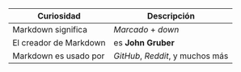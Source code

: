 | Curiosidad                | Descripción                          |
|---------------------------|--------------------------------------|
| Markdown significa       | *Marcado* + *down*                   |
| El creador de Markdown   | es **John Gruber**                   |
| Markdown es usado por    | *GitHub*, *Reddit*, y muchos más     |
